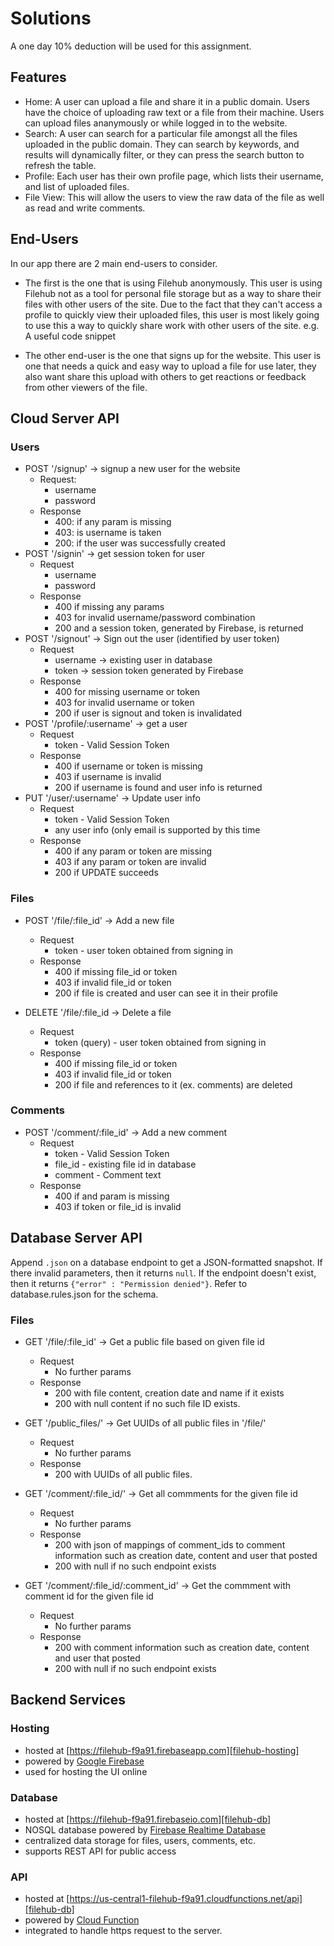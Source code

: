 # Solutions

A one day 10% deduction will be used for this assignment.

## Features
- Home:
  A user can upload a file and share it in a public domain.
  Users have the choice of uploading raw text or a file from their machine.
  Users can upload files ananymously or while logged in to the website.
- Search:
  A user can search for a particular file amongst all the files uploaded in the public domain.
  They can search by keywords, and results will dynamically filter, or they can press the search button to refresh the table.
- Profile: Each user has their own profile page, which lists their username, and list of uploaded files.
- File View: This will allow the users to view the raw data of the file as well as read and write comments.


## End-Users

In our app there are 2 main end-users to consider.
- The first is the one that is using Filehub anonymously. This user is using Filehub not as a tool for personal file storage but as a way to share their files with other users of the site. Due to the fact that they can't access a profile to quickly view their uploaded files, this user is most likely going to use this a way to quickly share work with other users of the site. e.g. A useful code snippet

- The other end-user is the one that signs up for the website. This user is one that needs a quick and easy way to upload a file for use later, they also want share this upload with others to get reactions or feedback from other viewers of the file.

## Cloud Server API

### Users

- POST '/signup' -> signup a new user for the website
    - Request:
        - username
        - password
    - Response
        - 400: if any param is missing
        - 403: is username is taken
        - 200: if the user was successfully created
- POST '/signin' -> get session token for user
    - Request
        - username
        - password
    - Response
        - 400 if missing any params
        - 403 for invalid username/password combination
        - 200 and a session token, generated by Firebase, is returned
- POST '/signout' -> Sign out the user (identified by user token)
    - Request
        - username -> existing user in database
        - token -> session token generated by Firebase
    - Response
        - 400 for missing username or token
        - 403 for invalid username or token
        - 200 if user is signout and token is invalidated
- POST '/profile/:username' -> get a user
    - Request
        - token - Valid Session Token
    - Response
        - 400 if username or token is missing
        - 403 if username is invalid
        - 200 if username is found and user info is returned
- PUT '/user/:username' -> Update user info
    - Request
        - token - Valid Session Token
        - any user info (only email is supported by this time
    - Response
        - 400 if any param or token are missing
        - 403 if any param or token are invalid
        - 200 if UPDATE succeeds

### Files

- POST '/file/:file_id' -> Add a new file
    - Request
        - token - user token obtained from signing in
    - Response
        - 400 if missing file_id or token
        - 403 if invalid file_id or token
        - 200 if file is created and user can see it in their profile

- DELETE '/file/:file_id -> Delete a file
    - Request
        - token (query) - user token obtained from signing in
    - Response
        - 400 if missing file_id or token
        - 403 if invalid file_id or token
        - 200 if file and references to it (ex. comments) are deleted

### Comments

- POST '/comment/:file_id' -> Add a new comment
    - Request
        - token - Valid Session Token
        - file_id - existing file id in database
        - comment - Comment text
    - Response
        - 400 if and param is missing
        - 403 if token or file_id is invalid

## Database Server API

Append `.json` on a database endpoint to get a JSON-formatted snapshot.
If there invalid parameters, then it returns `null`.
If the endpoint doesn't exist, then it returns `{"error" : "Permission denied"}`.
Refer to database.rules.json for the schema.

### Files

- GET '/file/:file_id' -> Get a public file based on given file id
    - Request
        - No further params
    - Response
        - 200 with file content, creation date and name if it exists
        - 200 with null content if no such file ID exists.

- GET '/public_files/' -> Get UUIDs of all public files in '/file/'
    - Request
        - No further params
    - Response
        - 200 with UUIDs of all public files.
        
- GET '/comment/:file_id/' -> Get all commments for the given file id
    - Request 
        - No further params
    - Response
        - 200 with json of mappings of comment_ids to comment information such as creation date, content and user that posted
        - 200 with null if no such endpoint exists

- GET '/comment/:file_id/:comment_id' -> Get the commment with comment id for the given file id
    - Request 
        - No further params
    - Response
        - 200 with comment information such as creation date, content and user that posted
        - 200 with null if no such endpoint exists

## Backend Services

### Hosting

- hosted at [https://filehub-f9a91.firebaseapp.com][filehub-hosting]
- powered by [Google Firebase][google-firebase]
- used for hosting the UI online

### Database

- hosted at [https://filehub-f9a91.firebaseio.com][filehub-db]
- NOSQL database powered by [Firebase Realtime Database][firebase-database]
- centralized data storage for files, users, comments, etc.
- supports REST API for public access

### API

- hosted at [https://us-central1-filehub-f9a91.cloudfunctions.net/api][filehub-db]
- powered by [Cloud Function][firebase-cloudFunction]
- integrated to handle https request to the server.

[filehub-hosting]: https://filehub-f9a91.firebaseapp.com
[filehub-db]: https://filehub-f9a91.firebaseio.com
[filehub-api]: https://us-central1-filehub-f9a91.cloudfunctions.net/api
[google-firebase]: https://firebase.google.com/
[firebase-database]: https://firebase.google.com/docs/database/
[firebase-cloudFunction]: https://firebase.google.com/docs/functions/
